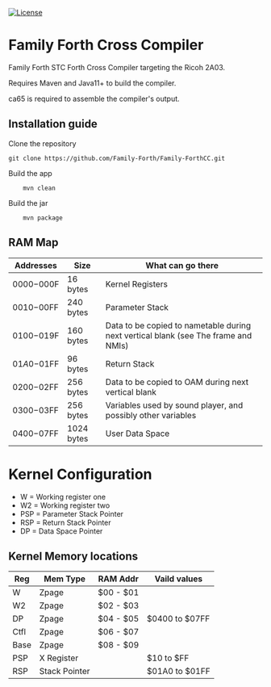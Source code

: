 [![License](https://img.shields.io/badge/License-Apache_2.0-blue.svg)](https://opensource.org/licenses/Apache-2.0)

# Family Forth Cross Compiler

Family Forth STC Forth Cross Compiler targeting the Ricoh 2A03.

Requires Maven and Java11+ to build the compiler.

ca65 is required to assemble the compiler's output.

## Installation guide

Clone the repository
```
git clone https://github.com/Family-Forth/Family-ForthCC.git
```

Build the app
```
    mvn clean
```

Build the jar
```
    mvn package
```

## RAM Map

| Addresses   | Size        | What can go there                                                                     |
| ----------- | ----------- | ------------------------------------------------------------------------------------- |
| $0000-$000F |	16 bytes 	| Kernel Registers                                                                      |
| $0010-$00FF |	240 bytes 	| Parameter Stack                                                                       |
| $0100-$019F |	160 bytes   | Data to be copied to nametable during next vertical blank (see The frame and NMIs)    |
| $01A0-$01FF |	96 bytes    | Return Stack                                                                          |
| $0200-$02FF |	256 bytes   | Data to be copied to OAM during next vertical blank                                   |
| $0300-$03FF |	256 bytes   | Variables used by sound player, and possibly other variables                          |
| $0400-$07FF |	1024 bytes  | User Data Space                                                                       |

# Kernel Configuration
* W   = Working register one
* W2  = Working register two
* PSP = Parameter Stack Pointer
* RSP = Return Stack Pointer
* DP  = Data Space Pointer

## Kernel Memory locations

| Reg  |  Mem Type      | RAM Addr  | Vaild values   |
| ---- |--------------- | --------- | -------------- |
| W    |  Zpage         | $00 - $01 |                |
| W2   |  Zpage         | $02 - $03 |                |
| DP   |  Zpage         | $04 - $05 | $0400 to $07FF |
| Ctfl |  Zpage         | $06 - $07 |                |
| Base |  Zpage         | $08 - $09 |                |
| PSP  |  X Register    |           | $10   to $FF   |
| RSP  |  Stack Pointer |           | $01A0 to $01FF |

